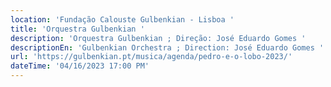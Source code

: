 ```yaml
---
location: 'Fundação Calouste Gulbenkian - Lisboa '
title: 'Orquestra Gulbenkian '
description: 'Orquestra Gulbenkian ; Direção: José Eduardo Gomes '
descriptionEn: 'Gulbenkian Orchestra ; Direction: José Eduardo Gomes '
url: 'https://gulbenkian.pt/musica/agenda/pedro-e-o-lobo-2023/'
dateTime: '04/16/2023 17:00 PM'
---
```


